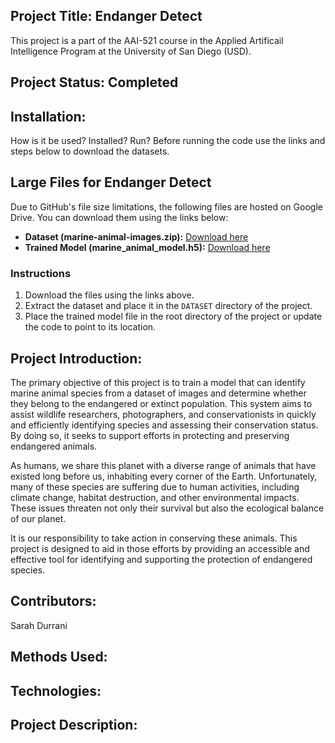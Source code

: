 Project Title: Endanger Detect
--------

This project is a part of the AAI-521 course in the Applied Artificail Intelligence Program at the University of San Diego (USD).

Project Status: Completed 
-----

Installation:
-----
How is it be used?
Installed?
Run?
Before running the code use the links and steps below to download the datasets. 
## Large Files for Endanger Detect

Due to GitHub's file size limitations, the following files are hosted on Google Drive. You can download them using the links below:

- **Dataset (marine-animal-images.zip):** [Download here](https://drive.google.com/file/d/1zpF7kedXrpwEz46kcKfMzO1T0YczFRdI/view?usp=share_link)
- **Trained Model (marine_animal_model.h5):** [Download here](https://drive.google.com/file/d/1QQ1w0CzTR1HDmZwTWjPqPgIxT0ygIpmP/view?usp=share_link)

### Instructions

1. Download the files using the links above.
2. Extract the dataset and place it in the `DATASET` directory of the project.
3. Place the trained model file in the root directory of the project or update the code to point to its location.




Project Introduction:
------
The primary objective of this project is to train a model that can identify marine animal species from a dataset of images and determine whether they belong to the endangered or extinct population. This system aims to assist wildlife researchers, photographers, and conservationists in quickly and efficiently identifying species and assessing their conservation status. By doing so, it seeks to support efforts in protecting and preserving endangered animals.

As humans, we share this planet with a diverse range of animals that have existed long before us, inhabiting every corner of the Earth. Unfortunately, many of these species are suffering due to human activities, including climate change, habitat destruction, and other environmental impacts. These issues threaten not only their survival but also the ecological balance of our planet.

It is our responsibility to take action in conserving these animals. This project is designed to aid in those efforts by providing an accessible and effective tool for identifying and supporting the protection of endangered species.

Contributors:
-----
Sarah Durrani 

Methods Used:
-----

Technologies:
----

Project Description: 
--------
